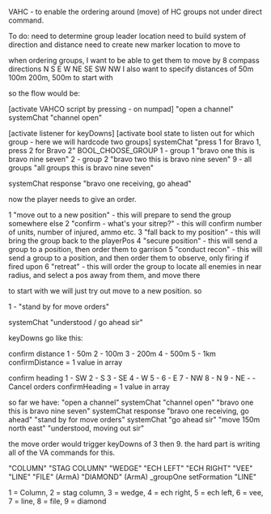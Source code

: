 VAHC - to enable the ordering around (move) of HC groups not under direct command.

To do:
need to determine group leader location
need to build system of direction and distance
need to create new marker location to move to

when ordering groups, I want to be able to get them to move by 8 compass directions N S E W NE SE SW NW
I also want to specify distances of 50m 100m 200m, 500m to start with

so the flow would be:

[activate VAHCO script by pressing - on numpad]
"open a channel"
systemChat "channel open"

[activate listener for keyDowns]
[activate bool state to listen out for which group - here we will hardcode two groups]
systemChat "press 1 for Bravo 1, press 2 for Bravo 2"
BOOL_CHOOSE_GROUP
    1 - group 1     "bravo one this is bravo nine seven"
    2 - group 2     "bravo two this is bravo nine seven"
    9 - all groups  "all groups this is bravo nine seven"



systemChat response "bravo one receiving, go ahead"

now the player needs to give an order.

1 "move out to a new position"      - this will prepare to send the group somewhere else 
2 "confirm - what's your sitrep?"   - this will confirm number of units, number of injured, ammo etc.
3 "fall back to my position"        - this will bring the group back to the playerPos 
4 "secure position"                 - this will send a group to a position, then order them to garrison
5 "conduct recon"                   - this will send a group to a position, and then order them to observe, only firing if fired upon
6 "retreat"                         - this will order the group to locate all enemies in near radius, and select a pos away from them, and move there

to start with we will just try out move to a new position.
so

1 - "stand by for move orders"

systemChat "understood / go ahead sir"

keyDowns go like this:

confirm distance
    1 - 50m
    2 - 100m
    3 - 200m
    4 - 500m
    5 - 1km
confirmDistance = 1 value in array

confirm heading 
    1 - SW
    2 - S
    3 - SE
    4 - W
    5 - 
    6 - E
    7 - NW
    8 - N
    9 - NE
    - - Cancel orders
confirmHeading = 1 value in array





so far we have:
"open a channel"
systemChat "channel open"
"bravo one this is bravo nine seven"
systemChat response "bravo one receiving, go ahead"
"stand by for move orders"
systemChat "go ahead sir"
"move 150m north east"
"understood, moving out sir"

the move order would trigger keyDowns of 3 then 9.
the hard part is writing all of the VA commands for this.

"COLUMN"
"STAG COLUMN"
"WEDGE"
"ECH LEFT"
"ECH RIGHT"
"VEE"
"LINE"
"FILE" (ArmA)
"DIAMOND" (ArmA)
_groupOne setFormation "LINE"

1 = Column, 2 = stag column, 3 = wedge, 4 = ech right, 5 = ech left, 6 = vee, 7 = line, 8 = file, 9 = diamond
